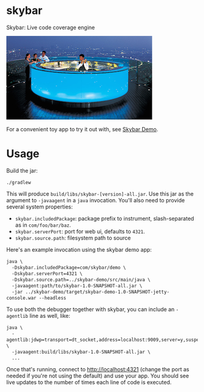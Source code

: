 # skybar
Skybar: Live code coverage engine

![Skybar](https://raw.githubusercontent.com/WinterTechForum/skybar/master/skybar.jpg)

For a convenient toy app to try it out with, see [Skybar Demo](https://github.com/WinterTechForum/skybar-demo).

# Usage
Build the jar:

```
./gradlew
```

This will produce `build/libs/skybar-[version]-all.jar`. Use this jar as the argument to `-javaagent` in a `java` invocation. You'll also need to provide several system properties:

- `skybar.includedPackage`: package prefix to instrument, slash-separated as in `com/foo/bar/baz`. 
- `skybar.serverPort`: port for web ui, defaults to `4321`.
- `skybar.source.path`: filesystem path to source

Here's an example invocation using the skybar demo app:

```
java \
  -Dskybar.includedPackage=com/skybar/demo \
  -Dskybar.serverPort=4321 \
  -Dskybar.source.path=../skybar-demo/src/main/java \
  -javaagent:path/to/skybar-1.0-SNAPSHOT-all.jar \
  -jar ../skybar-demo/target/skybar-demo-1.0-SNAPSHOT-jetty-console.war --headless
```

To use both the debugger together with skybar, you can include an `-agentlib` line as well, like:

```
java \
  -agentlib:jdwp=transport=dt_socket,address=localhost:9009,server=y,suspend=y \
  -javaagent:build/libs/skybar-1.0-SNAPSHOT-all.jar \
  ...
```

Once that's running, connect to [http://localhost:4321](http://localhost:4321) (change the port as needed if you're not using the default) and use your app. You should see live updates to the number of times each line of code is executed.
